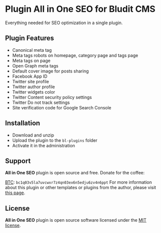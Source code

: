 # Plugin All in One SEO for Bludit CMS
Everything needed for SEO optimization in a single plugin.

## Plugin Features

 - Canonical meta tag
 - Meta tags robots on homepage, category page and tags page
 - Meta tags on page
 - Open Graph meta tags
 - Default cover image for posts sharing
 - Facebook App ID
 - Twitter site profile
 - Twitter author profile
 - Twitter widgets color
 - Twitter Content security policy settings
 - Twitter Do not track settings
 - Site verification code for Google Search Console

## Installation
 - Download and unzip
 - Upload the plugin to the `bl-plugins` folder
 - Activate it in the administration

## Support
**All in One SEO** plugin is open source and free. Donate for the coffee:

[BTC](bitcoin:bc1q03v5la7uvcwxr7z4qn03ex6n5edju6zv4n6ppt?message=all-in-one-seo): `bc1q03v5la7uvcwxr7z4qn03ex6n5edju6zv4n6ppt`
For more information about this plugin or other templates or plugins from the author, please visit [this page](https://elix.mzf.cz/rubrika/bludit-cms).

## License
**All in One SEO** plugin is open source software licensed under the [MIT license](https://tldrlegal.com/license/mit-license).
